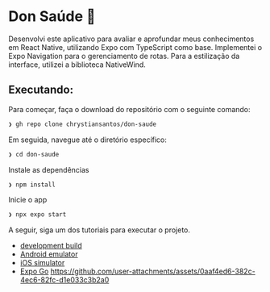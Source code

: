 # Don Saúde 🏥

Desenvolvi este aplicativo para avaliar e aprofundar meus conhecimentos em React Native, utilizando Expo com TypeScript como base. Implementei o Expo Navigation para o gerenciamento de rotas. Para a estilização da interface, utilizei a biblioteca NativeWind.

## Executando:

Para começar, faça o download do repositório com o seguinte comando:

```bash
❯ gh repo clone chrystiansantos/don-saude
```

Em seguida, navegue até o diretório específico:

```bash
❯ cd don-saude
```

Instale as dependências

```bash
❯ npm install
```

Inicie o app

```bash
❯ npx expo start
```

A seguir, siga um dos tutoriais para executar o projeto.

- [development build](https://docs.expo.dev/develop/development-builds/introduction/)
- [Android emulator](https://docs.expo.dev/workflow/android-studio-emulator/)
- [iOS simulator](https://docs.expo.dev/workflow/ios-simulator/)
- [Expo Go](https://expo.dev/go)
https://github.com/user-attachments/assets/0aaf4ed6-382c-4ec6-82fc-d1e033c3b2a0